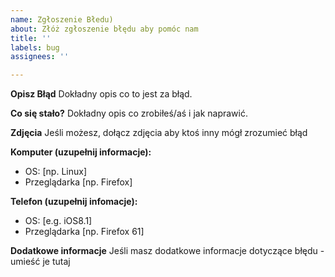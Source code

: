 ```yaml
---
name: Zgłoszenie Błedu)
about: Złóż zgłoszenie błędu aby pomóc nam
title: ''
labels: bug
assignees: ''

---
```


**Opisz Błąd**
Dokładny opis co to jest za błąd.

**Co się stało?**
Dokładny opis co zrobiłeś/aś i jak naprawić.

**Zdjęcia**
Jeśli możesz, dołącz zdjęcia aby ktoś inny mógł zrozumieć błąd

**Komputer (uzupełnij informacje):**
 - OS: [np. Linux]
 - Przeglądarka [np. Firefox]

**Telefon (uzupełnij infomacje):**
 - OS: [e.g. iOS8.1]
 - Przeglądarka [np. Firefox 61]

**Dodatkowe informacje**
Jeśli masz dodatkowe informacje dotyczące błędu - umieść je tutaj
